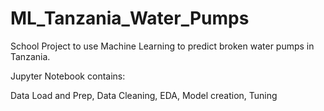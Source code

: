 # ML_Tanzania_Water_Pumps
School Project to use Machine Learning to predict broken water pumps in Tanzania. 


Jupyter Notebook contains:

Data Load and Prep,
Data Cleaning,
EDA,
Model creation,
Tuning
